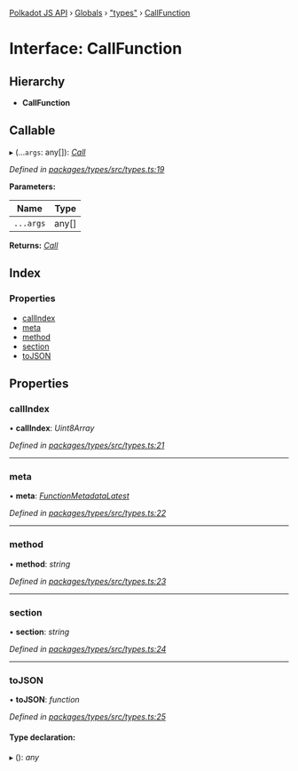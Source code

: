 [Polkadot JS API](../README.md) › [Globals](../globals.md) › ["types"](../modules/_types_.md) › [CallFunction](_types_.callfunction.md)

# Interface: CallFunction

## Hierarchy

* **CallFunction**

## Callable

▸ (...`args`: any[]): *[Call](_interfaces_runtime_types_.call.md)*

*Defined in [packages/types/src/types.ts:19](https://github.com/polkadot-js/api/blob/f77ae4d99f/packages/types/src/types.ts#L19)*

**Parameters:**

Name | Type |
------ | ------ |
`...args` | any[] |

**Returns:** *[Call](_interfaces_runtime_types_.call.md)*

## Index

### Properties

* [callIndex](_types_.callfunction.md#callindex)
* [meta](_types_.callfunction.md#meta)
* [method](_types_.callfunction.md#method)
* [section](_types_.callfunction.md#section)
* [toJSON](_types_.callfunction.md#tojson)

## Properties

###  callIndex

• **callIndex**: *Uint8Array*

*Defined in [packages/types/src/types.ts:21](https://github.com/polkadot-js/api/blob/f77ae4d99f/packages/types/src/types.ts#L21)*

___

###  meta

• **meta**: *[FunctionMetadataLatest](_interfaces_metadata_types_.functionmetadatalatest.md)*

*Defined in [packages/types/src/types.ts:22](https://github.com/polkadot-js/api/blob/f77ae4d99f/packages/types/src/types.ts#L22)*

___

###  method

• **method**: *string*

*Defined in [packages/types/src/types.ts:23](https://github.com/polkadot-js/api/blob/f77ae4d99f/packages/types/src/types.ts#L23)*

___

###  section

• **section**: *string*

*Defined in [packages/types/src/types.ts:24](https://github.com/polkadot-js/api/blob/f77ae4d99f/packages/types/src/types.ts#L24)*

___

###  toJSON

• **toJSON**: *function*

*Defined in [packages/types/src/types.ts:25](https://github.com/polkadot-js/api/blob/f77ae4d99f/packages/types/src/types.ts#L25)*

#### Type declaration:

▸ (): *any*
